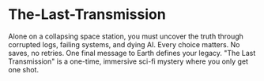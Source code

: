 # The-Last-Transmission
Alone on a collapsing space station, you must uncover the truth through corrupted logs, failing systems, and dying AI. Every choice matters. No saves, no retries. One final message to Earth defines your legacy. "The Last Transmission" is a one-time, immersive sci-fi mystery where you only get one shot.
